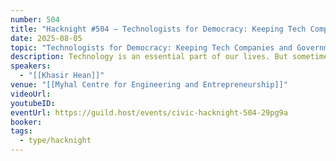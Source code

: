 ```yaml
---
number: 504
title: "Hacknight #504 – Technologists for Democracy: Keeping Tech Companies and Government Accountable to the People"
date: 2025-08-05
topic: "Technologists for Democracy: Keeping Tech Companies and Government Accountable to the People"
description: Technology is an essential part of our lives. But sometimes tech actively works against the public's best interests for a healthy democracy. This is what we've been doing to fix that.
speakers:
  - "[[Khasir Hean]]"
venue: "[[Myhal Centre for Engineering and Entrepreneurship]]"
videoUrl: 
youtubeID: 
eventUrl: https://guild.host/events/civic-hacknight-504-29pg9a
booker: 
tags:
  - type/hacknight
---
```

